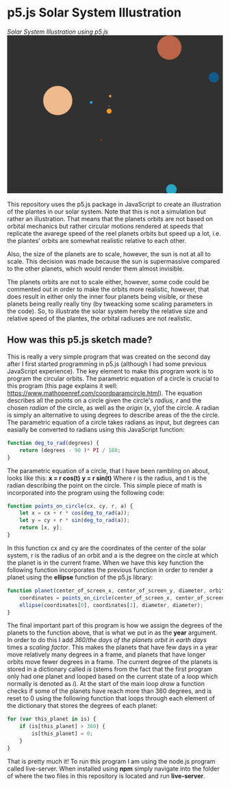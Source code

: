 # p5.js Solar System Illustration
*Solar System Illustration using p5.js*
![Solar System](solarSystem.png)




This repository uses the p5.js package in JavaScript to create an illustration of the plantes in our solar system. Note that this is not a simulation but rather an illustration. That means that the planets orbits are not based on orbital mechanics but rather circular motions rendered at speeds that replicate the avarege speed of the reel planets orbits but speed up a lot, i.e. the plantes' orbits are somewhat realistic relative to each other. 

Also, the size of the planets are to scale, however, the sun is not at all to scale. This decision was made because the sun is supermassive compared to the other planets, which would render them almost invisible. 

The planets orbits are not to scale either, however, some code could be commented out in order to make the orbits more realistic, however, that does result in either only the inner four planets being visible, or these planets being really really tiny (by tweacking some scaling parameters in the code). So, to illustrate the solar system hereby the relative size and relative speed of the plantes, the orbital radiuses are not realistic. 

## How was this p5.js sketch made? 
This is really a very simple program that was created on the second day after I first started programming in p5.js (although I had some previous JavaScript experience). The key element to make this program work is to program the circular orbits. The parametric equation of a circle is crucial to this program (this page explains it well: https://www.mathopenref.com/coordparamcircle.html). The equation describes all the points on a circle given the circle's *radius, r* and the chosen *radian* of the circle, as well as the *origin* (x, y)of the circle. A radian is simply an alternative to using degrees to describe areas of the the circle. The parametric equation of a circle takes radians as input, but degrees can easially be converted to radians using this JavaScript function: 

```javascript
function deg_to_rad(degrees) {
	return (degrees - 90 )* PI / 180;
}
```
The parametric equation of a circle, that I have been rambling on about, looks like this:
**x = r cos(t)**
**y = r sin(t)**
Where r is the radius, and t is the radian describing the point on the circle. This simple piece of math is incorporated into the program using the following code: 
```javascript
function points_on_circle(cx, cy, r, a) {
	let x = cx + r * cos(deg_to_rad(a));
	let y = cy + r * sin(deg_to_rad(a));
	return [x, y];
}
```
In this function cx and cy are the coordinates of the center of the solar system, r is the radius of an orbit and a is the degree on the circle at which the planet is in the current frame. When we have this key function the following function incorporates the previous function in order to render a planet using the **ellipse** function of the p5.js library: 
```javascript
function planet(center_of_screen_x, center_of_screen_y, diameter, orbit_radius, starting_point, year) {
	coordinates = points_on_circle(center_of_screen_x, center_of_screen_y, orbit_radius, year-starting_point);
	ellipse(coordinates[0], coordinates[1], diameter, diameter);
}
```
The final important part of this program is how we assign the degrees of the planets to the function above, that is what we put in as the **year** argument. In order to do this I add *360*/*the days of the planets orbit in earth days* times a *scaling factor*. This makes the planets that have few days in a year move relatively many degrees in a frame, and planets that have longer orbits move fewer degrees in a frame. The current degree of the planets is stored in a dictionary called *is* (stems from the fact that the first program only had one planet and looped based on the current state of a loop which normally is denoted as *i*). At the start of the main loop *draw* a function checks if some of the planets have reach more than 360 degrees, and is reset to 0 using the following function that loops through each element of the dictionary that stores the degrees of each planet:
```javascript
for (var this_planet in is) {
	if (is[this_planet] > 360) {
		is[this_planet] = 0;
	}
}

```
That is pretty much it! To run this program I am using the node.js program called live-server. When installed using **npm** simply navigate into the folder of where the two files in this repository is located and run **live-server**. 











